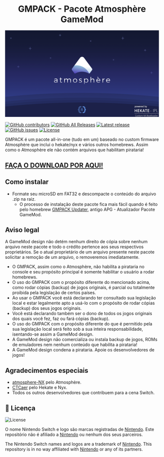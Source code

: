 <h1 align="center">GMPACK - Pacote Atmosphère GameMod</h1>

<div align="center">
<img src="./Images/bootlogo.png" alight-itens="center">
</div>

[![GitHub contributors](https://img.shields.io/github/contributors/gamemoddesignbr/gmpack)](https://github.com/gamemoddesignbr/gmpack/graphs/contributors)
[![GitHub All Releases](https://img.shields.io/github/downloads/gamemoddesignbr/gmpack/total)](https://github.com/gamemoddesignbr/gmpack/releases)
[![Latest release](https://img.shields.io/github/v/release/gamemoddesignbr/gmpack)](https://github.com/gamemoddesignbr/gmpack/releases)
[![GitHub issues](https://img.shields.io/github/issues/gamemoddesignbr/gmpack)](https://github.com/gamemoddesignbr/gmpack/issues)
[![License](https://img.shields.io/badge/License-GPLv3-blue.svg)](https://www.gnu.org/licenses/gpl-3.0.en.html)

GMPACK é um pacote all-in-one (tudo em um) baseado no custom firmware Atmosphère que inclui o hekate/nyx e vários outros homebrews. Assim como o Atmosphère ele não contém arquivos que habilitam pirataria!

## **[FAÇA O DOWNLOAD POR AQUI!](https://github.com/gamemoddesignbr/gmpack/releases)**

## Como instalar
- Formate seu microSD em FAT32 e descompacte o conteúdo do arquivo .zip na raiz.
  - O processo de instalação deste pacote fica mais fácil quando é feito pelo homebrew [GMPACK Updater](https://github.com/gamemoddesignbr/gmpack-updater), antigo APG - Atualizador Pacote GameMod.

## Aviso legal
A GameMod design não detém nenhum direito de cópia sobre nenhum arquivo neste pacote e todo o crédito pertence aos seus respectivos proprietários. Se o atual proprietário de um arquivo presente neste pacote solicitar a remoção de um arquivo, o removeremos imediatamente.

- O GMPACK, assim como o Atmosphère, não habilita a pirataria no console e seu propósito principal é somente habilitar o usuário a rodar homebrews.
- O uso do GMPACK com o propósito diferente do mencionado acima, como rodar cópias (backup) de jogos originais, é parcial ou totalmente proibida pela legislação de certos países.
- Ao usar o GMPACK você está declarando ter consultado sua legislação local e estar legalmente apto a usá-lo com o propósito de rodar cópias (backup) dos seus jogos originais.
- Você está declarando também ser o dono de todos os jogos originais dos quais você fez, faz ou fará cópias (backup).
- O uso do GMPACK com o propósito diferente do que é permitido pela sua legislação local será feito sob a sua inteira responsabilidade, isentando-se assim a GameMod design.
- A GameMod design não comercializa ou instala backup de jogos, ROMs de emuladores nem nenhum conteúdo que habilita a pirataria!
- A GameMod design condena a pirataria. Apoie os desenvolvedores de jogos!

## Agradecimentos especiais
- [atmosphere-NX](https://github.com/atmosphere-NX/Atmosphere/) pelo Atmosphère.
- [CTCaer](https://github.com/CTCaer/hekate/) pelo Hekate e Nyx.
- Todos os outros desenvolvedores que contribuem para a cena Switch.

## 📝 Licença

![License](https://img.shields.io/badge/License-GPLv3-blue.svg)

O nome Nintendo Switch e logo são marcas registradas de [Nintendo](https://github.com/Nintendo). Este repositório não é afiliado a [Nintendo](https://github.com/Nintendo) ou nenhum dos seus parceiros.

The Nintendo Switch names and logos are a trademark of [Nintendo](https://github.com/Nintendo). This repository is in no way affiliated with [Nintendo](https://github.com/Nintendo) or any of its partners.
